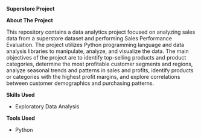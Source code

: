**Superstore Project**

**About The Project**


This repository contains a data analytics project focused on analyzing sales data from a superstore dataset and performing Sales Performance Evaluation. The project utilizes Python programming language and data analysis libraries to manipulate, analyze, and visualize the data. The main objectives of the project are to identify top-selling products and product categories, determine the most profitable customer segments and regions, analyze seasonal trends and patterns in sales and profits, identify products or categories with the highest profit margins, and explore correlations between customer demographics and purchasing patterns.

**Skills Used**

- Exploratory Data Analysis

**Tools Used**

- Python
